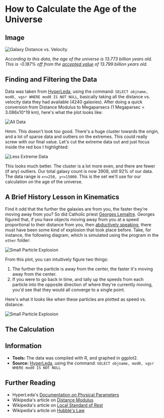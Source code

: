 # How to Calculate the Age of the Universe

## Image

![Galaxy Distance vs. Velocity](https://raw.githubusercontent.com/zonination/galaxies/master/galaxies.png)

*According to this data, the age of the universe is 13.773 billion years old. This is -0.187% off from the [accepted value](https://en.wikipedia.org/wiki/Age_of_the_universe) of 13.799 billion years old.*

## Finding and Filtering the Data

Data was taken from [HyperLeda](http://leda.univ-lyon1.fr/leda/fullsql.html), using the command: `SELECT objname, mod0, vgsr WHERE mod0 IS NOT NULL`, basically taking all the distance vs. velocity data they had available (4240 galaxies). After doing a quick conversion from Distance Modulus to Megaparsecs (1 Megaparsec = 3.086x10^19 km), here's what the plot looks like:

![All Data](https://raw.githubusercontent.com/zonination/galaxies/master/other/Rplot01.png)

Hmm. This doesn't look too good. There's a huge cluster towards the origin, and a lot of sparse data and outliers on the extremes. This could really screw with our final value. Let's cut the extreme data out and just focus inside the red box I highlighted:

![Less Extreme Data](https://raw.githubusercontent.com/zonination/galaxies/master/other/Rplot02.png)

This looks much better. The cluster is a lot more even, and there are fewer (if any) outliers. Our total galaxy count is now 3908, still 92% of our data. The data range is `x<=250, y<=15000`. This is the set we'll use for our calculation on the age of the universe.

## A Brief History Lesson in Kinematics

Find it odd that the further the galaxies are from you, the faster they're moving away from you? So did Catholic priest [Georges Lemaître](https://en.wikipedia.org/wiki/Georges_Lema%C3%AEtre). Georges figured that, if you have objects moving away from you at a speed proportional to their distance from you, then [abductively speaking](https://en.wikipedia.org/wiki/Abductive_reasoning), there must have been some kind of explosion that took place before. Take, for instance, the following diagram, which is simulated using the program in the `other` folder:

![Small Particle Explosion](https://raw.githubusercontent.com/zonination/galaxies/master/other/Rplot03.png)

From this plot, you can intuitively figure two things:

1. The further the particle is away from the center, the faster it's moving away from the center.
2. If you were to go back in time, and tally up the speeds from each particle into the opposite direction of where they're currently moving, you'd see that they would all converge to a single point.

Here's what it looks like when these particles are plotted as speed vs. distance:

![Small Particle Explosion](https://raw.githubusercontent.com/zonination/galaxies/master/other/Rplot04.png)

## The Calculation

## Information

* **Tools:** The data was compiled with R, and graphed in ggplot2.
* **Source:** [HyperLeda](http://leda.univ-lyon1.fr/leda/fullsql.html), using the command: `SELECT objname, mod0, vgsr WHERE mod0 IS NOT NULL`

## Further Reading

* HyperLeda's [Documentation on Physical Parameters](http://leda.univ-lyon1.fr/leda/table.html)
* Wikipedia's article on [Distance Modulus](https://en.wikipedia.org/wiki/Distance_modulus)
* Wikipedia's article on [Local Standard of Rest](https://en.wikipedia.org/wiki/Local_standard_of_rest)
* Wikipedia's article on [Hubble's Law](https://en.wikipedia.org/wiki/Hubble%27s_law)
